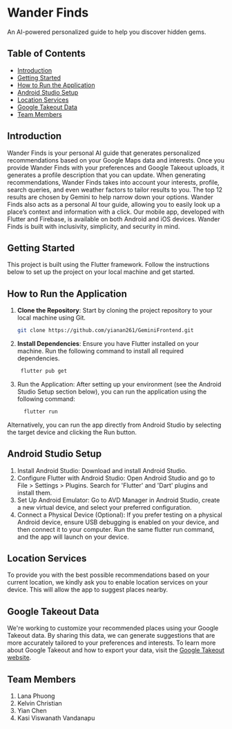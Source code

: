 # Wander Finds

An AI-powered personalized guide to help you discover hidden gems.


## Table of Contents

- [Introduction](#Introduction)
- [Getting Started](#getting-started)
- [How to Run the Application](#how-to-run-the-application)
- [Android Studio Setup](#android-studio-setup)
- [Location Services](#location-services)
- [Google Takeout Data](#google-takeout-data)
- [Team Members](#Team-Members)

## Introduction

Wander Finds is your personal AI guide that generates personalized recommendations based on your Google Maps data and interests. Once you provide Wander Finds with your preferences and Google Takeout uploads, it generates a profile description that you can update. When generating recommendations, Wander Finds takes into account your interests, profile, search queries, and even weather factors to tailor results to you. The top 12 results are chosen by Gemini to help narrow down your options. Wander Finds also acts as a personal AI tour guide, allowing you to easily look up a place’s context and information with a click. Our mobile app, developed with Flutter and Firebase, is available on both Android and iOS devices. Wander Finds is built with inclusivity, simplicity, and security in mind.


## Getting Started

This project is built using the Flutter framework. Follow the instructions below to set up the project on your local machine and get started.

## How to Run the Application

1. **Clone the Repository**: Start by cloning the project repository to your local machine using Git.

   ```bash
   git clone https://github.com/yianan261/GeminiFrontend.git
   ```
   
2. **Install Dependencies**: Ensure you have Flutter installed on your machine. Run the following command to install all required dependencies.
   ```bash
    flutter pub get
   ```
3. Run the Application: After setting up your environment (see the Android Studio Setup section below), you can run the application using the following command:
   ```bash
     flutter run
   ```
Alternatively, you can run the app directly from Android Studio by selecting the target device and clicking the Run button.

## Android Studio Setup

1. Install Android Studio: Download and install Android Studio.
2. Configure Flutter with Android Studio: Open Android Studio and go to File > Settings > Plugins. Search for 'Flutter' and 'Dart' plugins and install them.
3. Set Up Android Emulator: Go to AVD Manager in Android Studio, create a new virtual device, and select your preferred configuration.
4. Connect a Physical Device (Optional): If you prefer testing on a physical Android device, ensure USB debugging is enabled on your device, and then connect it to your computer. Run the same flutter run command, and the app will launch on your device.

## Location Services

To provide you with the best possible recommendations based on your current location, we kindly ask you to enable location services on your device. This will allow the app to suggest places nearby.

## Google Takeout Data

We're working to customize your recommended places using your Google Takeout data. By sharing this data, we can generate suggestions that are more accurately tailored to your preferences and interests. To learn more about Google Takeout and how to export your data, visit the [Google Takeout website](https://support.google.com/accounts/answer/3024190?hl=en).

## Team Members
1. Lana Phuong
2. Kelvin Christian
3. Yian Chen
4. Kasi Viswanath Vandanapu
